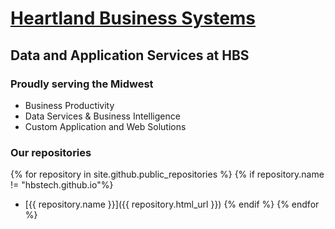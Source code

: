 # [Heartland Business Systems](https://www.hbs.net/solutions/data-application-solutions)

## Data and Application Services at HBS
### Proudly serving the Midwest

  - Business Productivity
  - Data Services & Business Intelligence
  - Custom Application and Web Solutions
  
### Our repositories
{% for repository in site.github.public_repositories %}
  {% if repository.name != "hbstech.github.io"%}
  * [{{ repository.name }}]({{ repository.html_url }})
  {% endif %}
{% endfor %}
